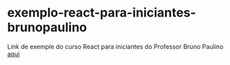 # exemplo-react-para-iniciantes-brunopaulino
Link de exemple do curso React para iniciantes do Professor Bruno Paulino [aqui](https://7ylfi.csb.app/)
